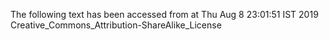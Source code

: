 The following text has been accessed from at Thu Aug 8 23:01:51 IST 2019
Creative_Commons_Attribution-ShareAlike_License
